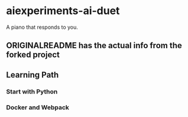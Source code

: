 # aiexperiments-ai-duet
A piano that responds to you.

## ORIGINALREADME has the actual info from the forked project

## Learning Path
### Start with Python
### Docker and Webpack
